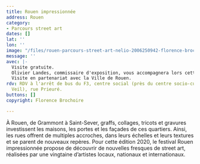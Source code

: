 ```yaml
---
title: Rouen impressionnée
address: Rouen
category:
- Parcours street art
dates: []
lat: ''
lon: ''
image: "/files/rouen-parcours-street-art-nelio-2006250942-florence-brochoire.jpg"
message: ''
avec: |-
  Visite gratuite.
  Olivier Landes, commissaire d'exposition, vous accompagnera lors cette visite exceptionnelle pour une déambulation commentée, mêlant art et urbanisme.
  Visite en partenariat avec la Ville de Rouen.
rdv: RDV à l'arrêt de bus du F3, centre social (près du centre socio-culturel Simone
  Veil), rue Prieuré.
buttons: []
copyright: Florence Brochoire

---
```

À Rouen, de Grammont à Saint-Sever, graffs, collages, tricots et gravures investissent les maisons, les portes et les façades de ces quartiers. Ainsi, les rues offrent de multiples accroches, dans leurs échelles et leurs textures et se parent de nouveaux repères. Pour cette édition 2020, le festival Rouen impressionnée propose de découvrir de nouvelles fresques de street art, réalisées par une vingtaine d’artistes locaux, nationaux et internationaux.